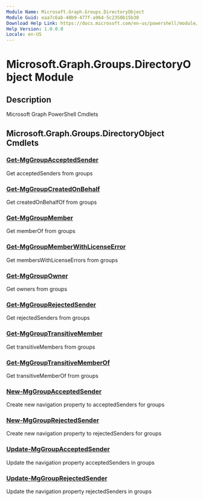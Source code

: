 ```yaml
---
Module Name: Microsoft.Graph.Groups.DirectoryObject
Module Guid: eaa7c6ab-40b9-477f-a964-5c2358b15b30
Download Help Link: https://docs.microsoft.com/en-us/powershell/module/microsoft.graph.groups.directoryobject
Help Version: 1.0.0.0
Locale: en-US
---
```


# Microsoft.Graph.Groups.DirectoryObject Module
## Description
Microsoft Graph PowerShell Cmdlets

## Microsoft.Graph.Groups.DirectoryObject Cmdlets
### [Get-MgGroupAcceptedSender](Get-MgGroupAcceptedSender.md)
Get acceptedSenders from groups

### [Get-MgGroupCreatedOnBehalf](Get-MgGroupCreatedOnBehalf.md)
Get createdOnBehalfOf from groups

### [Get-MgGroupMember](Get-MgGroupMember.md)
Get memberOf from groups

### [Get-MgGroupMemberWithLicenseError](Get-MgGroupMemberWithLicenseError.md)
Get membersWithLicenseErrors from groups

### [Get-MgGroupOwner](Get-MgGroupOwner.md)
Get owners from groups

### [Get-MgGroupRejectedSender](Get-MgGroupRejectedSender.md)
Get rejectedSenders from groups

### [Get-MgGroupTransitiveMember](Get-MgGroupTransitiveMember.md)
Get transitiveMembers from groups

### [Get-MgGroupTransitiveMemberOf](Get-MgGroupTransitiveMemberOf.md)
Get transitiveMemberOf from groups

### [New-MgGroupAcceptedSender](New-MgGroupAcceptedSender.md)
Create new navigation property to acceptedSenders for groups

### [New-MgGroupRejectedSender](New-MgGroupRejectedSender.md)
Create new navigation property to rejectedSenders for groups

### [Update-MgGroupAcceptedSender](Update-MgGroupAcceptedSender.md)
Update the navigation property acceptedSenders in groups

### [Update-MgGroupRejectedSender](Update-MgGroupRejectedSender.md)
Update the navigation property rejectedSenders in groups

